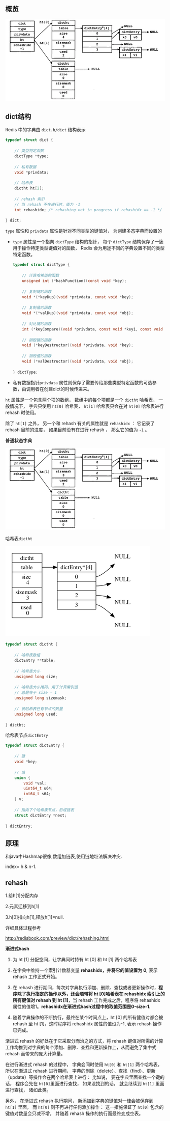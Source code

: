 ## 概览
![image-20190814150748630](assets/dict字典/image-20190814150748630.png)




## dict结构

Redis 中的字典由 `dict.h/dict` 结构表示

```c
typedef struct dict {

    // 类型特定函数
    dictType *type;

    // 私有数据
    void *privdata;

    // 哈希表
    dictht ht[2];

    // rehash 索引
    // 当 rehash 不在进行时，值为 -1
    int rehashidx; /* rehashing not in progress if rehashidx == -1 */

} dict;
```

`type` 属性和 `privdata` 属性是针对不同类型的键值对， 为创建多态字典而设置的

- `type` 属性是一个指向 `dictType` 结构的指针， 每个 `dictType` 结构保存了一簇用于操作特定类型键值对的函数， Redis 会为用途不同的字典设置不同的类型特定函数。

  ```c
  typedef struct dictType {
  
      // 计算哈希值的函数
      unsigned int (*hashFunction)(const void *key);
  
      // 复制键的函数
      void *(*keyDup)(void *privdata, const void *key);
  
      // 复制值的函数
      void *(*valDup)(void *privdata, const void *obj);
  
      // 对比键的函数
      int (*keyCompare)(void *privdata, const void *key1, const void *key2);
  
      // 销毁键的函数
      void (*keyDestructor)(void *privdata, void *key);
  
      // 销毁值的函数
      void (*valDestructor)(void *privdata, void *obj);
  
  } dictType;
  ```

  

- 私有数据指针`privdata` 属性则保存了需要传给那些类型特定函数的可选参数，由调用者在创建dict的时候传进来。

  

`ht` 属性是一个包含两个项的数组， 数组中的每个项都是一个 `dictht` 哈希表， 一般情况下， 字典只使用 `ht[0]` 哈希表， `ht[1]` 哈希表只会在对 `ht[0]` 哈希表进行 rehash 时使用。

除了 `ht[1]` 之外， 另一个和 rehash 有关的属性就是 `rehashidx` ： 它记录了 rehash 目前的进度， 如果目前没有在进行 rehash ， 那么它的值为 `-1` 。

**普通状态字典**

![image-20190814150748630](assets/dict字典/image-20190814150748630.png)

哈希表`dictht`

![1565856288727](assets/dict字典/1565856288727.png)

```c
typedef struct dictht {

    // 哈希表数组
    dictEntry **table;

    // 哈希表大小
    unsigned long size;

    // 哈希表大小掩码，用于计算索引值
    // 总是等于 size - 1
    unsigned long sizemask;

    // 该哈希表已有节点的数量
    unsigned long used;

} dictht;
```



哈希表节点`dictEntry` 

```c
typedef struct dictEntry {

    // 键
    void *key;

    // 值
    union {
        void *val;
        uint64_t u64;
        int64_t s64;
    } v;

    // 指向下个哈希表节点，形成链表
    struct dictEntry *next;

} dictEntry;
```

## 原理

和java中Hashmap很像,数组加链表,使用链地址法解决冲突.

index= h & n-1.



## rehash

1.给h[1]分配内存

2.元素迁移到h[1]

3.h[0]指向h[1],释放h[1]=null.

详细具体过程参考

http://redisbook.com/preview/dict/rehashing.html

**渐进式hash**

1) 为 ht [1] 分配空间，让字典同时持有 ht [0] 和 ht [1] 两个哈希表

2) 在字典中维持一个索引计数器变量 **rehashidx，并将它的值设置为 0**, 表示 rehash 工作正式开始。

3) 在 rehash 进行期间，每次对字典执行添加、删除、查找或者更新操作时，**程序除了执行指定的操作以外，还会顺带将 ht [0]哈希表在 rehashidx 索引上的所有键值对 rehash 到 ht [1]**，当 rehash 工作完成之后，程序将 rehashidx 属性的值增1。**rehashidx在渐进式hash过程中的取值范围是0-size-1**.

4) 随着字典操作的不断执行，最终在某个时间点上，ht [0] 的所有健值对都会被 rehash 至 ht [1]，这时程序将 rehashidx 属性的值设为-1, 表示 rehash 操作已完成。

渐进式 rehash 的好处在于它采取分而治之的方式，将 rehash 键值对所需的计算工作均推到对字典的每个添加、删除、查找和更新操作上，从而避免了集中式 rehash 而带来的庞大计算量。



在进行渐进式 rehash 的过程中， 字典会同时使用 `ht[0]` 和 `ht[1]` 两个哈希表， 所以在渐进式 rehash 进行期间， 字典的删除（delete）、查找（find）、更新（update）等操作会在两个哈希表上进行： 比如说， 要在字典里面查找一个键的话， 程序会先在 `ht[0]`里面进行查找， 如果没找到的话， 就会继续到 `ht[1]` 里面进行查找， 诸如此类。

另外， 在渐进式 rehash 执行期间， 新添加到字典的键值对一律会被保存到 `ht[1]` 里面， 而 `ht[0]` 则不再进行任何添加操作： 这一措施保证了 `ht[0]` 包含的键值对数量会只减不增， 并随着 rehash 操作的执行而最终变成空表。